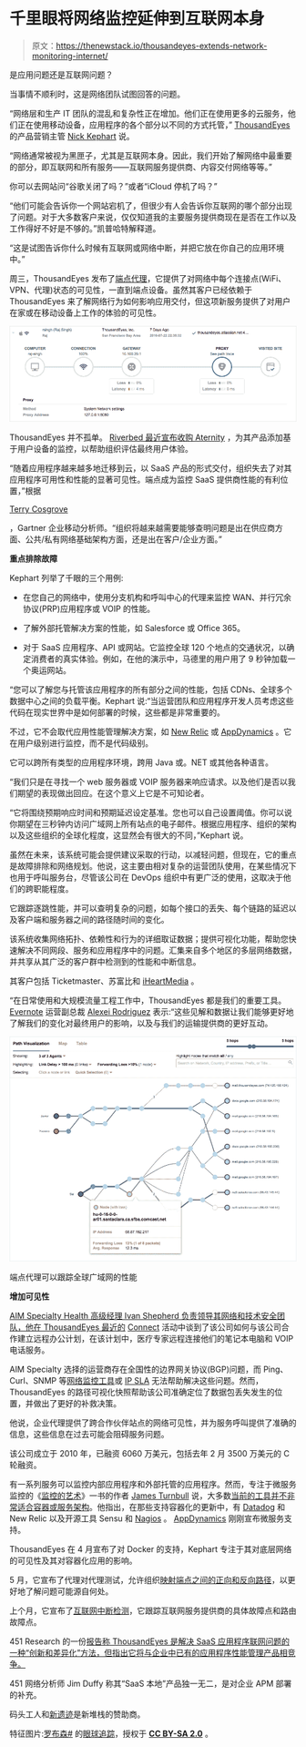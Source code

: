 # 千里眼将网络监控延伸到互联网本身

> 原文：<https://thenewstack.io/thousandeyes-extends-network-monitoring-internet/>

是应用问题还是互联网问题？

当事情不顺利时，这是网络团队试图回答的问题。

“网络层和生产 IT 团队的混乱和复杂性正在增加。他们正在使用更多的云服务，他们正在使用移动设备，应用程序的各个部分以不同的方式托管，” [ThousandEyes](https://www.thousandeyes.com/) 的产品营销主管 [Nick Kephart](https://www.linkedin.com/in/nickkephart) 说。

“网络通常被视为黑匣子，尤其是互联网本身。因此，我们开始了解网络中最重要的部分，即互联网和所有服务——互联网服务提供商、内容交付网络等等。”

你可以去网站问“谷歌关闭了吗？”或者“iCloud 停机了吗？”

“他们可能会告诉你一个网站宕机了，但很少有人会告诉你互联网的哪个部分出现了问题。对于大多数客户来说，仅仅知道我的主要服务提供商现在是否在工作以及工作得好不好是不够的。”凯普哈特解释道。

“这是试图告诉你什么时候有互联网或网络中断，并把它放在你自己的应用环境中。”

周三，ThousandEyes 发布了[端点代理](https://www.thousandeyes.com/product/endpoint-agents)，它提供了对网络中每个连接点(WiFi、VPN、代理)状态的可见性，一直到端点设备。虽然其客户已经依赖于 ThousandEyes 来了解网络行为如何影响应用交付，但这项新服务提供了对用户在家或在移动设备上工作的体验的可见性。

[![endpoint-agents--user-session-proxy](img/e82752eb13e400063ff7b4702bb0b318.png)](https://www.thousandeyes.com/product/endpoint-agents)

ThousandEyes 并不孤单。 [Riverbed 最近宣布收购 Aternity](https://www.aternity.com/blogs/its-the-end-user/) ，为其产品添加基于用户设备的监控，以帮助组织评估最终用户体验。

“随着应用程序越来越多地迁移到云，以 SaaS 产品的形式交付，组织失去了对其应用程序可用性和性能的显著可见性。端点成为监控 SaaS 提供商性能的有利位置，”根据

[Terry Cosgrove](http://www.gartner.com/analyst/19993/Terrence-Cosgrove)

，Gartner 企业移动分析师。“组织将越来越需要能够查明问题是出在供应商方面、公共/私有网络基础架构方面，还是出在客户/企业方面。”

**重点排除故障**

Kephart 列举了千眼的三个用例:

*   在您自己的网络中，使用分支机构和呼叫中心的代理来监控 WAN、并行冗余协议(PRP)应用程序或 VOIP 的性能。

*   了解外部托管解决方案的性能，如 Salesforce 或 Office 365。

*   对于 SaaS 应用程序、API 或网站。它监控全球 120 个地点的交通状况，以确定消费者的真实体验。例如，在他的演示中，马德里的用户用了 9 秒钟加载一个奥运网站。

“您可以了解您与托管该应用程序的所有部分之间的性能，包括 CDNs、全球多个数据中心之间的负载平衡。Kephart 说:“当运营团队和应用程序开发人员考虑这些代码在现实世界中是如何部署的时候，这些都是非常重要的。

不过，它不会取代应用性能管理解决方案，如 [New Relic](https://newrelic.com/) 或 [AppDynamics](https://thenewstack.io/appdynamics-heats-apm-winter-2016-release/) 。它在用户级别进行监控，而不是代码级别。

它可以跨所有类型的应用程序环境，跨用 Java 或。NET 或其他各种语言。

“我们只是在寻找一个 web 服务器或 VOIP 服务器来响应请求。以及他们是否以我们期望的表现做出回应。在这个意义上它是不可知论者。

“它将围绕预期响应时间和预期延迟设定基准。您也可以自己设置阈值。你可以说你期望在三秒钟内访问广域网上所有站点的电子邮件。根据应用程序、组织的架构以及这些组织的全球化程度，这显然会有很大的不同，”Kephart 说。

虽然在未来，该系统可能会提供建议采取的行动，以减轻问题，但现在，它的重点是故障排除和网络规划。他说，这主要由相对复杂的运营团队使用，在某些情况下也用于呼叫服务台，尽管该公司在 DevOps 组织中有更广泛的使用，这取决于他们的跨职能程度。

它跟踪逐跳性能，并可以查明复杂的问题，如每个接口的丢失、每个链路的延迟以及客户端和服务器之间的路径随时间的变化。

该系统收集网络拓扑、依赖性和行为的详细取证数据；提供可视化功能，帮助您快速解决不同网段、服务和应用程序中的问题。汇集来自多个地区的多层网络数据，并共享从其广泛的客户群中检测到的性能和中断信息。

其客户包括 Ticketmaster、苏富比和 [iHeartMedia](http://www.iheartmedia.com/Pages/Home.aspx) 。

“在日常使用和大规模流量工程工作中，ThousandEyes 都是我们的重要工具。 [Evernote](https://evernote.com/?var=c) 运营副总裁 [Alexei Rodriguez](https://twitter.com/alexeirrm) 表示:“这些见解和数据让我们能够更好地了解我们的变化对最终用户的影响，以及与我们的运输提供商的更好互动。

[![Endpoint Agents can track performance across a global WANs](img/461563afa90beacfbc066d058122743f.png)](https://www.thousandeyes.com/product/endpoint-agents)

端点代理可以跟踪全球广域网的性能

**增加可见性**

[AIM Specialty Health 高级经理 Ivan Shepherd 负责领导其网络和技术安全团队，他在 ThousandEyes 最近的](https://blog.thousandeyes.com/visibility-telecommuter-services-aim-specialty-health/) [Connect](https://www.thousandeyes.com/events/connect/new-york-2016) 活动中谈到了该公司如何与该公司合作建立远程办公计划，在该计划中，医疗专家远程连接他们的笔记本电脑和 VOIP 电话服务。

AIM Specialty 选择的运营商存在全国性的边界网关协议(BGP)问题，而 Ping、Curl、SNMP 等[网络监控工具](https://thenewstack.io/category/monitoring/)或 [IP SLA](http://www.cisco.com/c/en/us/td/docs/switches/lan/catalyst4500/12-2/44sg/configuration/guide/Wrapper-44SG/swipsla.html) 无法帮助解决这些问题。然而，ThousandEyes 的路径可视化快照帮助该公司准确定位了数据包丢失发生的位置，并做出了更好的补救决策。

他说，企业代理提供了跨合作伙伴站点的网络可见性，并为服务呼叫提供了准确的信息，这些信息在过去可能会阻碍服务问题。

该公司成立于 2010 年，已融资 6060 万美元，包括去年 2 月 3500 万美元的 C 轮融资。

有一系列服务可以监控内部应用程序和外部托管的应用程序。然而，专注于微服务监控的《[监控的艺术](https://www.artofmonitoring.com/)》一书的作者 [James Turnbull](https://jamesturnbull.net/) 说，大多数[当前的工具并不非常适合容器或服务架构](https://thenewstack.io/qa-james-turnbull-art-monitoring-age-microservices/)。他指出，在那些支持容器化的更新中，有 [Datadog](https://thenewstack.io/datadog-bringing-monitoring-darkness-light/) 和 New Relic 以及开源工具 Sensu 和 [Nagios](https://www.nagios.org/) 。 [AppDynamics](http://www.lightreading.com/enterprise-cloud/appdynamics-extends-microservices-support/d/d-id/725173) 刚刚宣布微服务支持。

ThousandEyes 在 4 月宣布了对 Docker 的支持，Kephart 专注于其对底层网络的可见性及其对容器化应用的影响。

5 月，它宣布了代理对代理测试，允许组织[映射端点之间的正向和反向路径](https://blog.thousandeyes.com/network-visibility-for-the-reverse-path/)，以更好地了解问题可能源自何处。

上个月，它宣布了[互联网中断检测](https://blog.thousandeyes.com/analyzing-internet-issues-traffic-outage-detection/)，它跟踪互联网服务提供商的具体故障点和路由故障点。

451 Research 的一份[报告称 ThousandEyes 是解决 SaaS 应用程序联网问题的一种“创新和差异化”方法，但指出它将与企业中已有的应用程序性能管理产品相竞争。](http://marketo-web.thousandeyes.com/rs/thousandeyes/images/ThousandEyes_Impact_Report.pdf)

451 网络分析师 Jim Duffy 称其“SaaS 本地”产品独一无二，是对企业 APM 部署的补充。

码头工人和[新遗迹](https://newrelic.com/)是新堆栈的赞助商。

特征图片:[罗布森#](https://www.flickr.com/photos/_robson_/) 的[眼球追踪](https://www.flickr.com/photos/_robson_/7882504556/in/photolist-d1xTYY-h4ce7D-7cKhQd-8HqRdF-8BrSNK-3KS6Cq-dpd3t3-oNS4QN-gZpYjb-gKRjdS-pQRoSE-8LoMtK-9sgf6f-9sdfhX-rCeuH-gVfpJw-paDAMS-hmzNw8-doAGwb-5xE95t-dmDFhy-7biBjN-pEGBDK-oZW8t-dppdf1-azDvhM-7cLx5T-9sgeD5-7b833t-dppe69-9sdfxp-9sd1Su-5x2sjF-ocE8n4-9sd1No-9sgehf-bUrVtC-cdjtTy-8PWJ3f-4hu42z-azVikJ-dpp7np-9sa3k6-5t8azQ-dkqtWX-dppheY-oWkhtB-3522zm-z4j9LJ-5Yraf)，授权于 **[CC BY-SA 2.0](https://creativecommons.org/licenses/by/2.0/)** 。

<svg xmlns:xlink="http://www.w3.org/1999/xlink" viewBox="0 0 68 31" version="1.1"><title>Group</title> <desc>Created with Sketch.</desc></svg>
